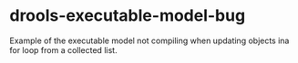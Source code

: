 # drools-executable-model-bug
Example of the executable model not compiling when updating objects ina for loop from a collected list.
